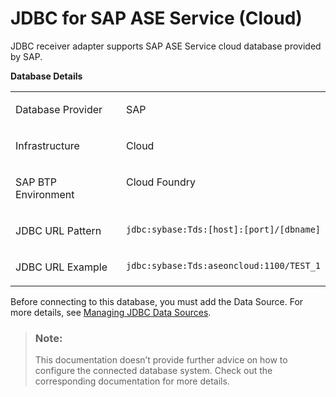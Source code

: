 <!-- loiod96c7c5e5d8f4ce387e61d335e9092c2 -->

# JDBC for SAP ASE Service \(Cloud\)

JDBC receiver adapter supports SAP ASE Service cloud database provided by SAP.

**Database Details**


<table>
<tr>
<td valign="top">

Database Provider

</td>
<td valign="top">

SAP

</td>
</tr>
<tr>
<td valign="top">

Infrastructure

</td>
<td valign="top">

Cloud

</td>
</tr>
<tr>
<td valign="top">

SAP BTP Environment

</td>
<td valign="top">

Cloud Foundry

</td>
</tr>
<tr>
<td valign="top">

JDBC URL Pattern

</td>
<td valign="top">

`jdbc:sybase:Tds:[host]:[port]/[dbname]`

</td>
</tr>
<tr>
<td valign="top">

JDBC URL Example

</td>
<td valign="top">

`jdbc:sybase:Tds:aseoncloud:1100/TEST_1`

</td>
</tr>
</table>

Before connecting to this database, you must add the Data Source. For more details, see [Managing JDBC Data Sources](managing-jdbc-data-sources-4c873fa.md).

> ### Note:  
> This documentation doesn’t provide further advice on how to configure the connected database system. Check out the corresponding documentation for more details.

